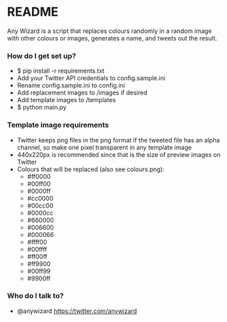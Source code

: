 # README #

Any Wizard is a script that replaces colours randomly in a random image with other colours or images, generates a name, and tweets out the result.

### How do I get set up? ###

* $ pip install -r requirements.txt
* Add your Twitter API credentials to config.sample.ini
* Rename config.sample.ini to config.ini
* Add replacement images to /images if desired
* Add template images to /templates
* $ python main.py

### Template image requirements ###

* Twitter keeps png files in the png format if the tweeted file has an alpha channel, so make one pixel transparent in any template image
* 440x220px is recommended since that is the size of preview images on Twitter
* Colours that will be replaced (also see colours.png):
   * \#ff0000
   * #00ff00
   * #0000ff
   * #cc0000
   * #00cc00
   * #0000cc
   * #660000
   * #006600
   * #000066
   * #ffff00
   * #00ffff
   * #ff00ff
   * #ff9900
   * #00ff99
   * #9900ff

### Who do I talk to? ###

* @anywizard https://twitter.com/anywizard